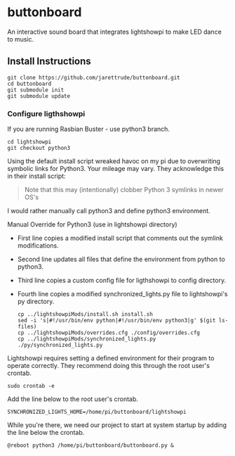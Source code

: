 # buttonboard

An interactive sound board that integrates lightshowpi to make LED dance to music.

## Install Instructions

```
git clone https://github.com/jarettrude/buttonboard.git
cd buttonboard
git submodule init
git submodule update
```

### Configure ligthshowpi

If you are running Rasbian Buster - use python3 branch.

```
cd lightshowpi
git checkout python3
```

Using the default install script wreaked havoc on my pi due to overwriting symbolic links for Python3\. Your mileage may vary. They acknowledge this in their install script:

> Note that this may (intentionally) clobber Python 3 symlinks in newer OS's

I would rather manually call python3 and define python3 environment.

Manual Override for Python3 (use in lightshowpi directory)

- First line copies a modified install script that comments out the symlink modifications.
- Second line updates all files that define the environment from python to python3.
- Third line copies a custom config file for ligthshowpi to config directory.
- Fourth line copies a modified synchronized_lights.py file to lightshowpi's py directory.

  ```
  cp ../lightshowpiMods/install.sh install.sh
  sed -i 's|#!/usr/bin/env python|#!/usr/bin/env python3|g' $(git ls-files)
  cp ../lightshowpiMods/overrides.cfg ./config/overrides.cfg
  cp ../lightshowpiMods/synchronized_lights.py ./py/synchronized_lights.py
  ```

Lightshowpi requires setting a defined environment for their program to operate correctly. They recommend doing this through the root user's crontab.

```
sudo crontab -e
```

Add the line below to the root user's crontab.

```
SYNCHRONIZED_LIGHTS_HOME=/home/pi/buttonboard/lightshowpi
```

While you're there, we need our project to start at system startup by adding the line below the crontab.

```
@reboot python3 /home/pi/buttonboard/buttonboard.py &
```
